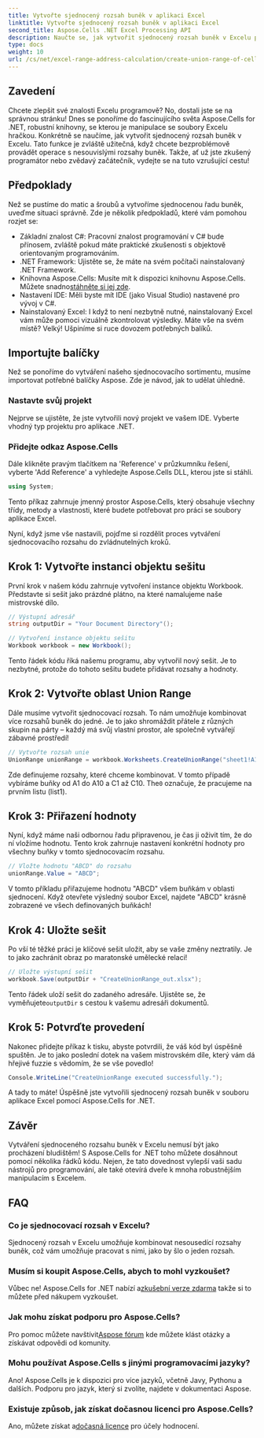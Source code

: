 ```yaml
---
title: Vytvořte sjednocený rozsah buněk v aplikaci Excel
linktitle: Vytvořte sjednocený rozsah buněk v aplikaci Excel
second_title: Aspose.Cells .NET Excel Processing API
description: Naučte se, jak vytvořit sjednocený rozsah buněk v Excelu pomocí Aspose.Cells for .NET v jednoduchých krocích. Vylepšete své znalosti Excelu programově.
type: docs
weight: 10
url: /cs/net/excel-range-address-calculation/create-union-range-of-cells-in-excel/
---
```

## Zavedení
Chcete zlepšit své znalosti Excelu programově? No, dostali jste se na správnou stránku! Dnes se ponoříme do fascinujícího světa Aspose.Cells for .NET, robustní knihovny, se kterou je manipulace se soubory Excelu hračkou. Konkrétně se naučíme, jak vytvořit sjednocený rozsah buněk v Excelu. Tato funkce je zvláště užitečná, když chcete bezproblémově provádět operace s nesouvislými rozsahy buněk. Takže, ať už jste zkušený programátor nebo zvědavý začátečník, vydejte se na tuto vzrušující cestu!
## Předpoklady
Než se pustíme do matic a šroubů a vytvoříme sjednocenou řadu buněk, uveďme situaci správně. Zde je několik předpokladů, které vám pomohou rozjet se:
- Základní znalost C#: Pracovní znalost programování v C# bude přínosem, zvláště pokud máte praktické zkušenosti s objektově orientovaným programováním.
- .NET Framework: Ujistěte se, že máte na svém počítači nainstalovaný .NET Framework.
-  Knihovna Aspose.Cells: Musíte mít k dispozici knihovnu Aspose.Cells. Můžete snadno[stáhněte si jej zde](https://releases.aspose.com/cells/net/).
- Nastavení IDE: Měli byste mít IDE (jako Visual Studio) nastavené pro vývoj v C#.
- Nainstalovaný Excel: I když to není nezbytně nutné, nainstalovaný Excel vám může pomoci vizuálně zkontrolovat výsledky.
Máte vše na svém místě? Velký! Ušpiníme si ruce dovozem potřebných balíků.
## Importujte balíčky
Než se ponoříme do vytváření našeho sjednocovacího sortimentu, musíme importovat potřebné balíčky Aspose. Zde je návod, jak to udělat úhledně.
### Nastavte svůj projekt
Nejprve se ujistěte, že jste vytvořili nový projekt ve vašem IDE. Vyberte vhodný typ projektu pro aplikace .NET.
### Přidejte odkaz Aspose.Cells
Dále klikněte pravým tlačítkem na 'Reference' v průzkumníku řešení, vyberte 'Add Reference' a vyhledejte Aspose.Cells DLL, kterou jste si stáhli. 
```csharp
using System;
```
Tento příkaz zahrnuje jmenný prostor Aspose.Cells, který obsahuje všechny třídy, metody a vlastnosti, které budete potřebovat pro práci se soubory aplikace Excel.

Nyní, když jsme vše nastavili, pojďme si rozdělit proces vytváření sjednocovacího rozsahu do zvládnutelných kroků.
## Krok 1: Vytvořte instanci objektu sešitu
První krok v našem kódu zahrnuje vytvoření instance objektu Workbook. Představte si sešit jako prázdné plátno, na které namalujeme naše mistrovské dílo.
```csharp
// Výstupní adresář
string outputDir = "Your Document Directory"();

// Vytvoření instance objektu sešitu
Workbook workbook = new Workbook();
```
Tento řádek kódu říká našemu programu, aby vytvořil nový sešit. Je to nezbytné, protože do tohoto sešitu budete přidávat rozsahy a hodnoty.
## Krok 2: Vytvořte oblast Union Range
Dále musíme vytvořit sjednocovací rozsah. To nám umožňuje kombinovat více rozsahů buněk do jedné. Je to jako shromáždit přátele z různých skupin na párty – každý má svůj vlastní prostor, ale společně vytvářejí zábavné prostředí!
```csharp
// Vytvořte rozsah unie
UnionRange unionRange = workbook.Worksheets.CreateUnionRange("sheet1!A1:A10,sheet1!C1:C10", 0);
```
 Zde definujeme rozsahy, které chceme kombinovat. V tomto případě vybíráme buňky od A1 do A10 a C1 až C10. The`0` označuje, že pracujeme na prvním listu (list1).
## Krok 3: Přiřazení hodnoty
Nyní, když máme naši odbornou řadu připravenou, je čas ji oživit tím, že do ní vložíme hodnotu. Tento krok zahrnuje nastavení konkrétní hodnoty pro všechny buňky v tomto sjednocovacím rozsahu.
```csharp
// Vložte hodnotu "ABCD" do rozsahu
unionRange.Value = "ABCD";
```
V tomto příkladu přiřazujeme hodnotu "ABCD" všem buňkám v oblasti sjednocení. Když otevřete výsledný soubor Excel, najdete "ABCD" krásně zobrazené ve všech definovaných buňkách!
## Krok 4: Uložte sešit
Po vší té těžké práci je klíčové sešit uložit, aby se vaše změny neztratily. Je to jako zachránit obraz po maratonské umělecké relaci!
```csharp
// Uložte výstupní sešit
workbook.Save(outputDir + "CreateUnionRange_out.xlsx");
```
 Tento řádek uloží sešit do zadaného adresáře. Ujistěte se, že vyměňujete`outputDir` s cestou k vašemu adresáři dokumentů. 
## Krok 5: Potvrďte provedení
Nakonec přidejte příkaz k tisku, abyste potvrdili, že váš kód byl úspěšně spuštěn. Je to jako poslední dotek na vašem mistrovském díle, který vám dá hřejivé fuzzie s vědomím, že se vše povedlo!
```csharp
Console.WriteLine("CreateUnionRange executed successfully.");
```
A tady to máte! Úspěšně jste vytvořili sjednocený rozsah buněk v souboru aplikace Excel pomocí Aspose.Cells for .NET.
## Závěr
Vytváření sjednoceného rozsahu buněk v Excelu nemusí být jako procházení bludištěm! S Aspose.Cells for .NET toho můžete dosáhnout pomocí několika řádků kódu. Nejen, že tato dovednost vylepší vaši sadu nástrojů pro programování, ale také otevírá dveře k mnoha robustnějším manipulacím s Excelem. 

## FAQ
### Co je sjednocovací rozsah v Excelu?
Sjednocený rozsah v Excelu umožňuje kombinovat nesousedící rozsahy buněk, což vám umožňuje pracovat s nimi, jako by šlo o jeden rozsah.
### Musím si koupit Aspose.Cells, abych to mohl vyzkoušet?
 Vůbec ne! Aspose.Cells for .NET nabízí a[zkušební verze zdarma](https://releases.aspose.com/) takže si to můžete před nákupem vyzkoušet.
### Jak mohu získat podporu pro Aspose.Cells?
 Pro pomoc můžete navštívit[Aspose fórum](https://forum.aspose.com/c/cells/9) kde můžete klást otázky a získávat odpovědi od komunity.
### Mohu používat Aspose.Cells s jinými programovacími jazyky?
Ano! Aspose.Cells je k dispozici pro více jazyků, včetně Javy, Pythonu a dalších. Podporu pro jazyk, který si zvolíte, najdete v dokumentaci Aspose.
### Existuje způsob, jak získat dočasnou licenci pro Aspose.Cells?
 Ano, můžete získat a[dočasná licence](https://purchase.aspose.com/temporary-license/) pro účely hodnocení.